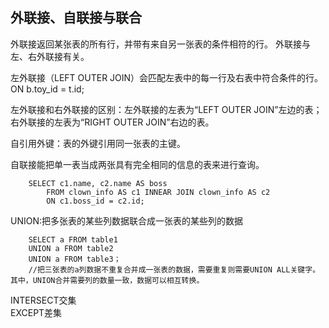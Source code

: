 ## 外联接、自联接与联合
外联接返回某张表的所有行，并带有来自另一张表的条件相符的行。 外联接与左、右外联接有关。 

左外联接（LEFT OUTER JOIN）会匹配左表中的每一行及右表中符合条件的行。 ON b.toy_id = t.id;

左外联接和右外联接的区别：左外联接的左表为“LEFT OUTER JOIN”左边的表；右外联接的左表为“RIGHT OUTER JOIN”右边的表。	 

自引用外键：表的外键引用同一张表的主键。

自联接能把单一表当成两张具有完全相同的信息的表来进行查询。  

		SELECT c1.name, c2.name AS boss
			FROM clown_info AS c1 INNEAR JOIN clown_info AS c2 
			ON c1.boss_id = c2.id; 

UNION:把多张表的某些列数据联合成一张表的某些列的数据  

		SELECT a FROM table1
		UNION a FROM table2
		UNION a FROM table3；       
		//把三张表的a列数据不重复合并成一张表的数据，需要重复则需要UNION ALL关键字。其中，UNION合并需要列的数量一致，数据可以相互转换。

INTERSECT交集  
EXCEPT差集